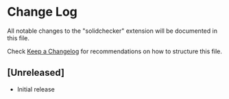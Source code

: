 # Change Log

All notable changes to the "solidchecker" extension will be documented in this file.

Check [Keep a Changelog](http://keepachangelog.com/) for recommendations on how to structure this file.

## [Unreleased]

- Initial release